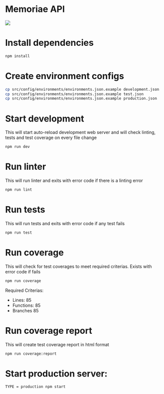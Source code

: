 # Memoriae API

![](https://i.imgur.com/Q11Sq67.gif)

# Install dependencies
```bash
npm install
```

# Create environment configs
```bash
cp src/config/environments/environments.json.example development.json
cp src/config/environments/environments.json.example test.json
cp src/config/environments/environments.json.example production.json
```

# Start development
This will start auto-reload development web server and will check linting, tests and test coverage on every file change

```bash
npm run dev
```
# Run linter
This will run linter and exits with error code if there is a linting error

```bash
npm run lint
```
# Run tests
This will run tests and exits with error code if any test fails

```bash
npm run test
```
# Run coverage
This will check for test coverages to meet required criterias. Exists with error code if fails

```bash
npm run coverage
```
Required Criterias:
 - Lines: 85
 - Functions: 85
 - Branches 85
# Run coverage report
This will create test coverage report in html format

```bash
npm run coverage:report
```
# Start production server:
```bash
TYPE = production npm start
```
